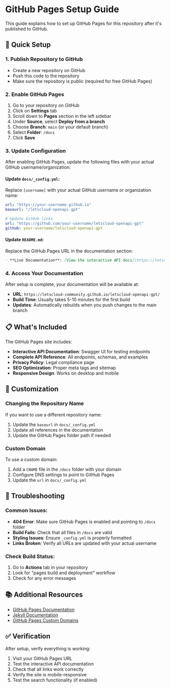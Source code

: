 # GitHub Pages Setup Guide

This guide explains how to set up GitHub Pages for this repository after it's published to GitHub.

## 🚀 Quick Setup

### 1. Publish Repository to GitHub
- Create a new repository on GitHub
- Push this code to the repository
- Make sure the repository is public (required for free GitHub Pages)

### 2. Enable GitHub Pages
1. Go to your repository on GitHub
2. Click on **Settings** tab
3. Scroll down to **Pages** section in the left sidebar
4. Under **Source**, select **Deploy from a branch**
5. Choose **Branch**: `main` (or your default branch)
6. Select **Folder**: `/docs`
7. Click **Save**

### 3. Update Configuration
After enabling GitHub Pages, update the following files with your actual GitHub username/organization:

#### Update `docs/_config.yml`:
Replace `[username]` with your actual GitHub username or organization name:

```yaml
url: "https://your-username.github.io"
baseurl: "/letscloud-openapi-gpt"

# Update GitHub links
url: "https://github.com/your-username/letscloud-openapi-gpt"
github: your-username/letscloud-openapi-gpt
```

#### Update `README.md`:
Replace the GitHub Pages URL in the documentation section:

```markdown
- **Live Documentation**: [View the interactive API docs](https://letscloud-community.github.io/letscloud-openapi-gpt/)
```

### 4. Access Your Documentation
After setup is complete, your documentation will be available at:
- **URL**: `https://letscloud-community.github.io/letscloud-openapi-gpt/`
- **Build Time**: Usually takes 5-10 minutes for the first build
- **Updates**: Automatically rebuilds when you push changes to the main branch

## 📋 What's Included

The GitHub Pages site includes:
- **Interactive API Documentation**: Swagger UI for testing endpoints
- **Complete API Reference**: All endpoints, schemas, and examples
- **Privacy Policy**: Legal compliance page
- **SEO Optimization**: Proper meta tags and sitemap
- **Responsive Design**: Works on desktop and mobile

## 🔧 Customization

### Changing the Repository Name
If you want to use a different repository name:
1. Update the `baseurl` in `docs/_config.yml`
2. Update all references in the documentation
3. Update the GitHub Pages folder path if needed

### Custom Domain
To use a custom domain:
1. Add a `CNAME` file in the `/docs` folder with your domain
2. Configure DNS settings to point to GitHub Pages
3. Update the `url` in `docs/_config.yml`

## 🐛 Troubleshooting

### Common Issues:
- **404 Error**: Make sure GitHub Pages is enabled and pointing to `/docs` folder
- **Build Fails**: Check that all files in `/docs` are valid
- **Styling Issues**: Ensure `_config.yml` is properly formatted
- **Links Broken**: Verify all URLs are updated with your actual username

### Check Build Status:
1. Go to **Actions** tab in your repository
2. Look for "pages build and deployment" workflow
3. Check for any error messages

## 📚 Additional Resources

- [GitHub Pages Documentation](https://docs.github.com/en/pages)
- [Jekyll Documentation](https://jekyllrb.com/docs/)
- [GitHub Pages Custom Domains](https://docs.github.com/en/pages/configuring-a-custom-domain-for-your-github-pages-site)

## ✅ Verification

After setup, verify everything is working:
1. Visit your GitHub Pages URL
2. Test the interactive API documentation
3. Check that all links work correctly
4. Verify the site is mobile-responsive
5. Test the search functionality (if enabled)
